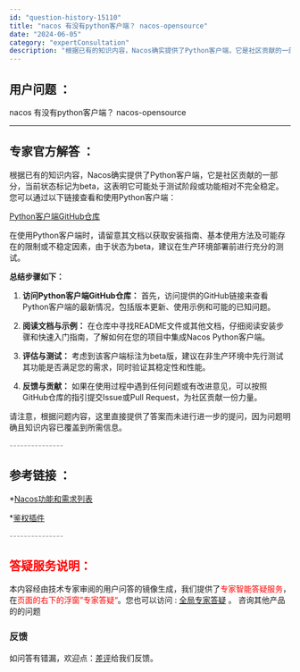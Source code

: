 ```yaml
---
id: "question-history-15110"
title: "nacos 有没有python客户端？ nacos-opensource"
date: "2024-06-05"
category: "expertConsultation"
description: "根据已有的知识内容，Nacos确实提供了Python客户端，它是社区贡献的一部分，当前状态标记为beta，这表明它可能处于测试阶段或功能相对不完全稳定。您可以通过以下链接查看和使用Python客户端：[Python客户端GitHub仓库](https://github.com/nacos-group"
---
```


## 用户问题 ： 
 nacos 有没有python客户端？ nacos-opensource 

---------------
## 专家官方解答 ：

根据已有的知识内容，Nacos确实提供了Python客户端，它是社区贡献的一部分，当前状态标记为beta，这表明它可能处于测试阶段或功能相对不完全稳定。您可以通过以下链接查看和使用Python客户端：

[Python客户端GitHub仓库](https://github.com/nacos-group/nacos-sdk-python)

在使用Python客户端时，请留意其文档以获取安装指南、基本使用方法及可能存在的限制或不稳定因素，由于状态为beta，建议在生产环境部署前进行充分的测试。

**总结步骤如下：**

1. **访问Python客户端GitHub仓库：** 首先，访问提供的GitHub链接来查看Python客户端的最新情况，包括版本更新、使用示例和可能的已知问题。

2. **阅读文档与示例：** 在仓库中寻找README文件或其他文档，仔细阅读安装步骤和快速入门指南，了解如何在您的项目中集成Nacos Python客户端。

3. **评估与测试：** 考虑到该客户端标注为beta版，建议在非生产环境中先行测试其功能是否满足您的需求，同时验证其稳定性和性能。

4. **反馈与贡献：** 如果在使用过程中遇到任何问题或有改进意见，可以按照GitHub仓库的指引提交Issue或Pull Request，为社区贡献一份力量。

请注意，根据问题内容，这里直接提供了答案而未进行进一步的提问，因为问题明确且知识内容已覆盖到所需信息。


<font color="#949494">---------------</font> 


## 参考链接 ：

*[Nacos功能和需求列表](https://nacos.io/docs/latest/archive/feature-list)
 
 *[鉴权插件](https://nacos.io/docs/latest/plugin/auth-plugin)


 <font color="#949494">---------------</font> 
 


## <font color="#FF0000">答疑服务说明：</font> 

本内容经由技术专家审阅的用户问答的镜像生成，我们提供了<font color="#FF0000">专家智能答疑服务</font>，在<font color="#FF0000">页面的右下的浮窗”专家答疑“</font>。您也可以访问 : [全局专家答疑](https://answer.opensource.alibaba.com/docs/intro) 。 咨询其他产品的的问题

### 反馈
如问答有错漏，欢迎点：[差评](https://ai.nacos.io/user/feedbackByEnhancerGradePOJOID?enhancerGradePOJOId=15122)给我们反馈。
